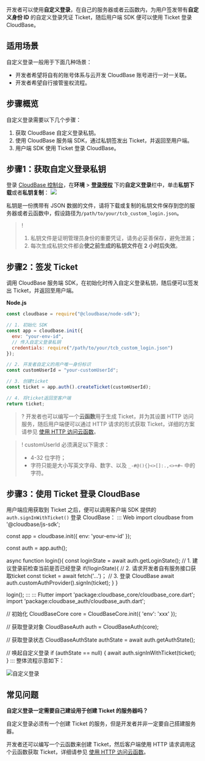 开发者可以使用**自定义登录**，在自己的服务器或者云函数内，为用户签发带有**自定义身份 ID** 的自定义登录凭证 Ticket，随后用户端 SDK 便可以使用 Ticket 登录 CloudBase。

## 适用场景

自定义登录一般用于下面几种场景：
- 开发者希望将自有的账号体系与云开发 CloudBase 账号进行一对一关联。
- 开发者希望自行接管鉴权流程。

## 步骤概览

自定义登录需要以下几个步骤：
1. 获取 CloudBase 自定义登录私钥。
2. 使用 CloudBase 服务端 SDK，通过私钥签发出 Ticket，并返回至用户端。
3. 用户端 SDK 使用 Ticket 登录 CloudBase。

## 步骤1：获取自定义登录私钥

登录 [CloudBase 控制台](https://console.cloud.tencent.com/tcb)，在**环境** > **[登录授权](https://console.cloud.tencent.com/tcb/env/login)** 下的**自定义登录**栏中，单击**私钥下载**或者**私钥复制**：
![](https://main.qcloudimg.com/raw/454176e4aea6f8a9765015f07378d532.jpg)

私钥是一份携带有 JSON 数据的文件，请将下载或复制的私钥文件保存到您的服务器或者云函数中，假设路径为`/path/to/your/tcb_custom_login.json`。

>! 
> 1. 私钥文件是证明管理员身份的重要凭证，请务必妥善保存，避免泄漏；
> 2. 每次生成私钥文件都会**使之前生成的私钥文件在 2 小时后失效**。
> 

## 步骤2：签发 Ticket

调用 CloudBase 服务端 SDK，在初始化时传入自定义登录私钥，随后便可以签发出 Ticket，并返回至用户端。

**Node.js**

```js
const cloudbase = require("@cloudbase/node-sdk");

// 1. 初始化 SDK
const app = cloudbase.init({
  env: "your-env-id",
  // 传入自定义登录私钥
  credentials: require("/path/to/your/tcb_custom_login.json")
});

// 2. 开发者自定义的用户唯一身份标识
const customUserId = "your-customUserId";

// 3. 创建ticket
const ticket = app.auth().createTicket(customUserId);

// 4. 将ticket返回至客户端
return ticket;
```

>? 开发者也可以编写一个**云函数**用于生成 Ticket，并为其设置 HTTP 访问服务，随后用户端便可以通过 HTTP 请求的形式获取 Ticket，详细的方案请参见 [使用 HTTP 访问云函数](https://cloud.tencent.com/document/product/876/41776)。

>! customUserId 必须满足以下需求：
> - 4-32 位字符；
> - 字符只能是大小写英文字母、数字、以及 `_-#@(){}<>[]:.,<>+#~` 中的字符。
> 

## 步骤3：使用 Ticket 登录 CloudBase

用户端应用获取到 Ticket 之后，便可以调用客户端 SDK 提供的 `auth.signInWithTicket()` 登录 CloudBase：
<dx-codeblock>
:::  Web
import cloudbase from '@cloudbase/js-sdk';

const app = cloudbase.init({
  env: 'your-env-id'
});

const auth = app.auth();

async function login(){
  const loginState = await auth.getLoginState();
  // 1. 建议登录前检查当前是否已经登录
  if(!loginState){
    // 2. 请求开发者自有服务接口获取ticket
    const ticket = await fetch('...')；
    // 3. 登录 CloudBase
    await auth.customAuthProvider().signIn(ticket);
  }
}

login();
:::
:::  Flutter
import 'package:cloudbase_core/cloudbase_core.dart';
import 'package:cloudbase_auth/cloudbase_auth.dart';

// 初始化
CloudBaseCore core = CloudBaseCore.init({
  'env': 'xxx'
});

// 获取登录对象
CloudBaseAuth auth = CloudBaseAuth(core);

// 获取登录状态
CloudBaseAuthState authState = await auth.getAuthState();

// 唤起自定义登录
if (authState == null) {
  await auth.signInWithTicket(ticket);
}
:::
</dx-codeblock>
整体流程示意如下：

![自定义登录](https://main.qcloudimg.com/raw/9574ad543504b4a4a8d784a3a224cf69.png)

## 常见问题

**自定义登录一定需要自己建设用于创建 Ticket 的服务器吗？**

自定义登录必须有一个创建 Ticket 的服务，但是开发者并非一定要自己搭建服务器。

开发者还可以编写一个云函数来创建 Ticket，然后客户端使用 HTTP 请求调用这个云函数获取 Ticket，详细请参见 [使用 HTTP 访问云函数](https://cloud.tencent.com/document/product/876/41776)。
